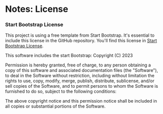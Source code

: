 # Notes: License

### Start Bootstrap License

This project is using a free template from Start Bootstrap.  It's essential to include this license in the GitHub repository.  You'll find this license in [Start Bootstrap License](https://github.com/rebeccapeltz/bootstrap-small-business/blob/main/START\_BOOTSTRAP\_LICENSE.md).

This software includes the start Bootstrap: Copyright (C) 2023

Permission is hereby granted, free of charge, to any person obtaining a copy of this software and associated documentation files (the "Software"), to deal in the Software without restriction, including without limitation the rights to use, copy, modify, merge, publish, distribute, sublicense, and/or sell copies of the Software, and to permit persons to whom the Software is furnished to do so, subject to the following conditions:

The above copyright notice and this permission notice shall be included in all copies or substantial portions of the Software.

